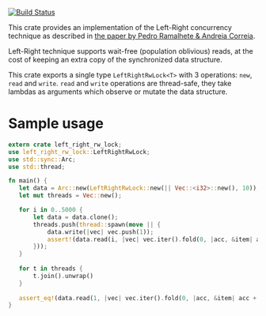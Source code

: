 [![Build Status](https://travis-ci.org/yacoder/left-right-rwlock-rust.svg)](https://travis-ci.org/yacoder/left-right-rwlock-rust)

This crate provides an implementation of the Left-Right concurrency technique
as described in [the paper by Pedro Ramalhete & Andreia Correia](https://github.com/pramalhe/ConcurrencyFreaks/blob/master/papers/left-right-2014.pdf).

Left-Right technique supports wait-free (population oblivious) reads,
at the cost of keeping an extra copy of the synchronized data structure.

This crate exports a single type `LeftRightRwLock<T>` with 3 operations:
`new`, `read` and `write`. `read` and `write` operations are thread-safe,
they take lambdas as arguments which observe or mutate the data structure.

# Sample usage

```rust
extern crate left_right_rw_lock;
use left_right_rw_lock::LeftRightRwLock;
use std::sync::Arc;
use std::thread;

fn main() {
   let data = Arc::new(LeftRightRwLock::new(|| Vec::<i32>::new(), 10));
   let mut threads = Vec::new();

   for i in 0..5000 {
       let data = data.clone();
       threads.push(thread::spawn(move || {
           data.write(|vec| vec.push(1));
           assert!(data.read(i, |vec| vec.iter().fold(0, |acc, &item| acc + item)) > 0);
       }));
   }
   
   for t in threads {
       t.join().unwrap()
   }
   
   assert_eq!(data.read(1, |vec| vec.iter().fold(0, |acc, &item| acc + item)), 5000);
}
```

